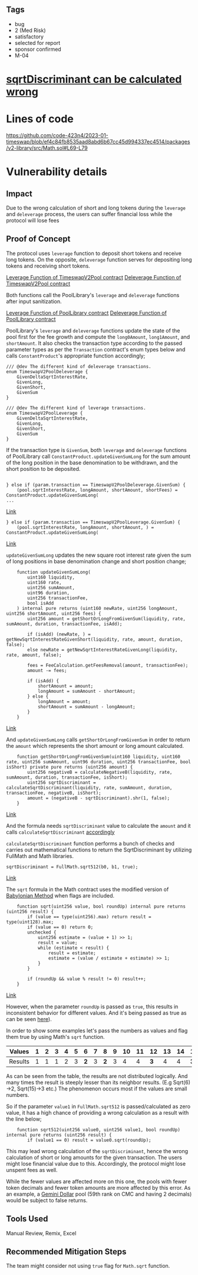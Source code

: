 ## Tags

- bug
- 2 (Med Risk)
- satisfactory
- selected for report
- sponsor confirmed
- M-04

# [sqrtDiscriminant can be calculated wrong](https://github.com/code-423n4/2023-01-timeswap-findings/issues/227) 

# Lines of code

https://github.com/code-423n4/2023-01-timeswap/blob/ef4c84fb8535aad8abd6b67cc45d994337ec4514/packages/v2-library/src/Math.sol#L69-L79


# Vulnerability details

## Impact
Due to the wrong calculation of short and long tokens during the `leverage` and `deleverage` process, the users can suffer financial loss while the protocol will lose fees

## Proof of Concept
The protocol uses `leverage` function to deposit short tokens and receive long tokens. On the opposite, `deleverage` function serves for depositing long tokens and receiving short tokens.

[Leverage Function of TimeswapV2Pool contract](https://github.com/code-423n4/2023-01-timeswap/blob/ef4c84fb8535aad8abd6b67cc45d994337ec4514/packages/v2-pool/src/TimeswapV2Pool.sol#L430-L466)
[Deleverage Function of TimeswapV2Pool contract](https://github.com/code-423n4/2023-01-timeswap/blob/ef4c84fb8535aad8abd6b67cc45d994337ec4514/packages/v2-pool/src/TimeswapV2Pool.sol#L377-L418)

Both functions call the PoolLibrary's `leverage` and `deleverage` functions after input sanitization.

[Leverage Function of PoolLibrary contract](https://github.com/code-423n4/2023-01-timeswap/blob/ef4c84fb8535aad8abd6b67cc45d994337ec4514/packages/v2-pool/src/structs/Pool.sol#L552-L655)
[Deleverage Function of PoolLibrary contract](https://github.com/code-423n4/2023-01-timeswap/blob/ef4c84fb8535aad8abd6b67cc45d994337ec4514/packages/v2-pool/src/structs/Pool.sol#L469-L539)


PoolLibrary's `leverage` and `deleverage` functions update the state of the pool first for the fee growth and compute the `long0Amount`, `long1Amount`, and `shortAmount`. It also checks the transaction type according to the passed parameter types as per the `Transaction` contract's enum types below and calls `ConstantProduct`'s appropriate function accordingly;

```solidity
/// @dev The different kind of deleverage transactions.
enum TimeswapV2PoolDeleverage {
    GivenDeltaSqrtInterestRate,
    GivenLong,
    GivenShort,
    GivenSum
}

/// @dev The different kind of leverage transactions.
enum TimeswapV2PoolLeverage {
    GivenDeltaSqrtInterestRate,
    GivenLong,
    GivenShort,
    GivenSum
}
```

If the transaction type is  `GivenSum`, both `leverage` and `deleverage` functions of PoolLibrary call `ConstantProduct.updateGivenSumLong` for the sum amount of the long position in the base denomination to be withdrawn, and the short position to be deposited. 

```solidity

} else if (param.transaction == TimeswapV2PoolDeleverage.GivenSum) {
	(pool.sqrtInterestRate, longAmount, shortAmount, shortFees) = ConstantProduct.updateGivenSumLong(
...
```
[Link](https://github.com/code-423n4/2023-01-timeswap/blob/ef4c84fb8535aad8abd6b67cc45d994337ec4514/packages/v2-pool/src/structs/Pool.sol#L516-L517)

```solidity
} else if (param.transaction == TimeswapV2PoolLeverage.GivenSum) {
	(pool.sqrtInterestRate, longAmount, shortAmount, ) = ConstantProduct.updateGivenSumLong(
```
[Link](https://github.com/code-423n4/2023-01-timeswap/blob/ef4c84fb8535aad8abd6b67cc45d994337ec4514/packages/v2-pool/src/structs/Pool.sol#L602-L603)



 `updateGivenSumLong` updates the new square root interest rate given the sum of long positions in base denomination change and short position change;
 
 
```solidity
    function updateGivenSumLong(
        uint160 liquidity,
        uint160 rate,
        uint256 sumAmount,
        uint96 duration,
        uint256 transactionFee,
        bool isAdd
    ) internal pure returns (uint160 newRate, uint256 longAmount, uint256 shortAmount, uint256 fees) {
        uint256 amount = getShortOrLongFromGivenSum(liquidity, rate, sumAmount, duration, transactionFee, isAdd);

        if (isAdd) (newRate, ) = getNewSqrtInterestRateGivenShort(liquidity, rate, amount, duration, false);
        else newRate = getNewSqrtInterestRateGivenLong(liquidity, rate, amount, false);

        fees = FeeCalculation.getFeesRemoval(amount, transactionFee);
        amount -= fees;

        if (isAdd) {
            shortAmount = amount;
            longAmount = sumAmount - shortAmount;
        } else {
            longAmount = amount;
            shortAmount = sumAmount - longAmount;
        }
    }
```
[Link](https://github.com/code-423n4/2023-01-timeswap/blob/ef4c84fb8535aad8abd6b67cc45d994337ec4514/packages/v2-pool/src/libraries/ConstantProduct.sol#L230-L253)

And `updateGivenSumLong` calls `getShortOrLongFromGivenSum` in order to return the `amount` which represents the short amount or long amount calculated.

```solidity
    function getShortOrLongFromGivenSum(uint160 liquidity, uint160 rate, uint256 sumAmount, uint96 duration, uint256 transactionFee, bool isShort) private pure returns (uint256 amount) {
        uint256 negativeB = calculateNegativeB(liquidity, rate, sumAmount, duration, transactionFee, isShort);
        uint256 sqrtDiscriminant = calculateSqrtDiscriminant(liquidity, rate, sumAmount, duration, transactionFee, negativeB, isShort);
        amount = (negativeB - sqrtDiscriminant).shr(1, false);
    }
```
[Link](https://github.com/code-423n4/2023-01-timeswap/blob/ef4c84fb8535aad8abd6b67cc45d994337ec4514/packages/v2-pool/src/libraries/ConstantProduct.sol#L356-L362)

And the formula needs `sqrtDiscriminant` value to calculate the `amount` and it calls `calculateSqrtDiscriminant` [accordingly](https://github.com/code-423n4/2023-01-timeswap/blob/ef4c84fb8535aad8abd6b67cc45d994337ec4514/packages/v2-pool/src/libraries/ConstantProduct.sol#L395)

`calculateSqrtDiscriminant` function performs a bunch of checks and carries out mathematical functions to return the SqrtDiscriminant by utilizing FullMath and Math libraries.
 
 ```solidity
 sqrtDiscriminant = FullMath.sqrt512(b0, b1, true);
 ```
 [Link](https://github.com/code-423n4/2023-01-timeswap/blob/ef4c84fb8535aad8abd6b67cc45d994337ec4514/packages/v2-pool/src/libraries/ConstantProduct.sol#L430)

The `sqrt` formula in the Math contract uses the modified version of [Babylonian Method](https://en.wikipedia.org/wiki/Methods_of_computing_square_roots#Babylonian_method) when flags are included.

```solidity
    function sqrt(uint256 value, bool roundUp) internal pure returns (uint256 result) { 
        if (value == type(uint256).max) return result = type(uint128).max;
        if (value == 0) return 0;
        unchecked {
            uint256 estimate = (value + 1) >> 1;
            result = value;
            while (estimate < result) {
                result = estimate;
                estimate = (value / estimate + estimate) >> 1;
            }
        }

        if (roundUp && value % result != 0) result++;
    }
```
[Link](https://github.com/code-423n4/2023-01-timeswap/blob/ef4c84fb8535aad8abd6b67cc45d994337ec4514/packages/v2-library/src/Math.sol#L69-L79)

However, when the parameter `roundUp` is passed as `true`, this results in inconsistent behavior for different values. And it's being passed as true as can be seen [here](https://github.com/code-423n4/2023-01-timeswap/blob/ef4c84fb8535aad8abd6b67cc45d994337ec4514/packages/v2-pool/src/libraries/ConstantProduct.sol#L430)).

In order to show some examples let's pass the numbers as values and flag them true by using Math's `sqrt` function.

 Values |1|2|3|4|5|6|7|8|9|10|11|12|13|14|15|16|17|18|19|20|21|22|23|24|25|26|27|28|29|30|
--- | --- | --- | --- |--- |--- |--- |--- |--- |--- |--- |---|---|---|---|---|---|---|---|---|---|---|---|---|---|---|---|---|---|---|---
Results |1|1|1|2|3|**2**|3|**2**|3|4|4|**3**|4|4|**3**|4|5|5|5|**4**|5|5|5|**4**|5|6|6|6|6|**5**| 


 As can be seen from the table, the results are not distributed logically. And many times the result is steeply lesser than its neighbor results. (E.g Sqrt(6) ->2, Sqrt(15)->3 etc.)
 The phenomenon occurs most if the values are small numbers. 

So if the parameter  `value1` in `FullMath.sqrt512` is passed/calculated as zero value, it has a high chance of providing a wrong calculation as a result with the line below;
```solidity
    function sqrt512(uint256 value0, uint256 value1, bool roundUp) internal pure returns (uint256 result) {
        if (value1 == 0) result = value0.sqrt(roundUp);
```
This may lead wrong calculation of the `sqrtDiscriminant`, hence the wrong calculation of short or long amounts for the given transaction. The users might lose financial value due to this. Accordingly, the protocol might lose unspent fees as well.

While the fewer values are affected more on this one, the pools with fewer token decimals and fewer token amounts are more affected by this error. As an example, a [Gemini Dollar](https://coinmarketcap.com/currencies/gemini-dollar/) pool (59th rank on CMC and having 2 decimals) would be subject to false returns.

## Tools Used
Manual Review, Remix, Excel
## Recommended Mitigation Steps
The team might consider not using `true` flag for `Math.sqrt` function.